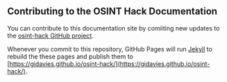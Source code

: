 ## Contributing to the OSINT Hack Documentation

You can contribute to this documentation site by comiiting new updates to the [osint-hack GitHub project](https://github.com/gidavies/osint-hack).

Whenever you commit to this repository, GitHub Pages will run [Jekyll](https://jekyllrb.com/) to rebuild the these pages and publish them to [https://gidavies.github.io/osint-hack/](https://gidavies.github.io/osint-hack/).